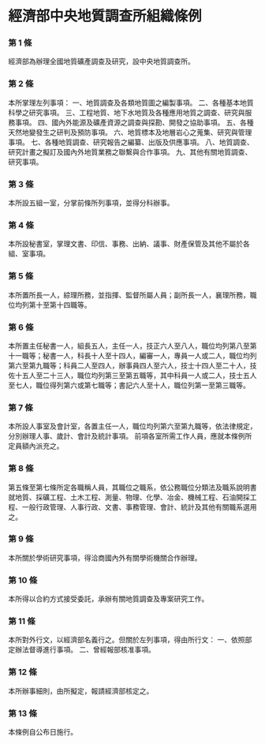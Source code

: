 # 經濟部中央地質調查所組織條例

### 第 1 條

經濟部為辦理全國地質礦產調查及研究，設中央地質調查所。

### 第 2 條

本所掌理左列事項：
一、地質調查及各類地質圖之編製事項。
二、各種基本地質科學之研究事項。
三、工程地質、地下水地質及各種應用地質之調查、研究與服務事項。
四、國內外能源及礦產資源之調查與探勘、開發之協助事項。
五、各種天然地變發生之研判及預防事項。
六、地質標本及地層岩心之蒐集、研究與管理事項。
七、各種地質調查、研究報告之編纂、出版及供應事項。
八、地質調查、研究計畫之擬訂及國內外地質業務之聯繫與合作事項。
九、其他有關地質調查、研究事項。

### 第 3 條

本所設五組一室，分掌前條所列事項，並得分科辦事。

### 第 4 條

本所設秘書室，掌理文書、印信、事務、出納、議事、財產保管及其他不屬於各組、室事項。

### 第 5 條

本所置所長一人，綜理所務，並指揮、監督所屬人員；副所長一人，襄理所務，職位均列第十至第十四職等。

### 第 6 條

本所置主任秘書一人，組長五人，主任一人，技正六人至八人，職位均列第八至第十一職等；秘書一人，科長十人至十四人，編審一人，專員一人或二人，職位均列第六至第九職等；科員二人至四人，辦事員四人至六人，技士十四人至二十人，技佐十五人至二十三人，職位均列第三至第五職等，其中科員一人或二人，技士五人至七人，職位得列第六或第七職等；書記六人至十人，職位列第一至第三職等。

### 第 7 條

本所設人事室及會計室，各置主任一人，職位均列第六至第九職等，依法律規定，分別辦理人事、歲計、會計及統計事項。
前項各室所需工作人員，應就本條例所定員額內派充之。

### 第 8 條

第五條至第七條所定各職稱人員，其職位之職系，依公務職位分類法及職系說明書就地質、採礦工程、土木工程、測量、物理、化學、冶金、機械工程、石油開採工程、一般行政管理、人事行政、文書、事務管理、會計、統計及其他有關職系選用之。

### 第 9 條

本所關於學術研究事項，得洽商國內外有關學術機關合作辦理。

### 第 10 條

本所得以合約方式接受委託，承辦有關地質調查及專案研究工作。

### 第 11 條

本所對外行文，以經濟部名義行之。但關於左列事項，得由所行文：
一、依照部定辦法督導進行事項。
二、曾經報部核准事項。

### 第 12 條

本所辦事細則，由所擬定，報請經濟部核定之。

### 第 13 條

本條例自公布日施行。

